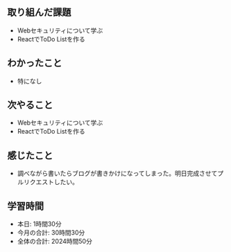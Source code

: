 ## 取り組んだ課題
- Webセキュリティについて学ぶ
- ReactでToDo Listを作る
## わかったこと
- 特になし
## 次やること
- Webセキュリティについて学ぶ
- ReactでToDo Listを作る
## 感じたこと
- 調べながら書いたらブログが書きかけになってしまった。明日完成させてプルリクエストしたい。
## 学習時間
- 本日: 1時間30分
- 今月の合計: 30時間30分
- 全体の合計: 2024時間50分
